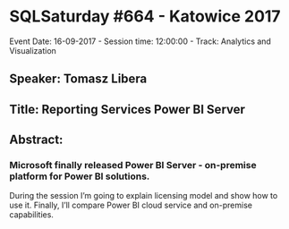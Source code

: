 # SQLSaturday #664 - Katowice 2017
Event Date: 16-09-2017 - Session time: 12:00:00 - Track: Analytics and Visualization
## Speaker: Tomasz Libera
## Title: Reporting Services  Power BI Server
## Abstract:
### Microsoft finally released Power BI Server - on-premise platform for Power BI solutions. 
During the session I’m going to explain licensing model and show how to use it. Finally, I’ll compare Power BI cloud service and on-premise capabilities.
